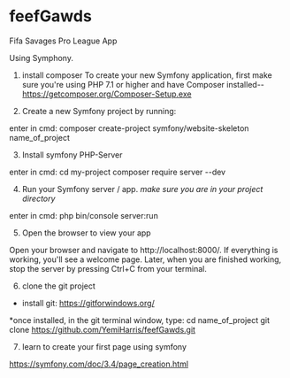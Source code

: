 # feefGawds
Fifa Savages Pro League App



Using Symphony.

1. install composer
To create your new Symfony application, first make sure you're using PHP 7.1 or higher and have Composer installed--
https://getcomposer.org/Composer-Setup.exe

2. Create a new Symfony project by running:

enter in cmd:
composer create-project symfony/website-skeleton name_of_project


3. Install symfony PHP-Server

enter in cmd: cd my-project
composer require server --dev
 
4. Run your Symfony server / app. *make sure you are in your project directory*
 
 enter in cmd:
 php bin/console server:run
 
5. Open the browser to view your app

Open your browser and navigate to http://localhost:8000/. If everything is working, you'll see a welcome page. Later, when you are finished working, stop the server by pressing Ctrl+C from your terminal.

6. clone the git project

* install git:
https://gitforwindows.org/
     
*once installed, in the git terminal window, type:
cd name_of_project
git clone https://github.com/YemiHarris/feefGawds.git
     
7. learn to create your first page using symfony

https://symfony.com/doc/3.4/page_creation.html
 
 
     
